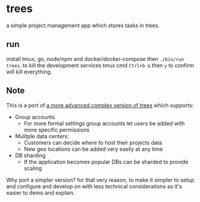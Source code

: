 trees
====

a simple project management app which stores tasks in trees.

## run

install tmux, go, node/npm and docker/docker-compose then `./bin/run trees`. to kill the development
 services tmux cmd `Ctrl+b &` then `y` to confirm will kill everything.

## Note

This is a port of [a more advanced complex version of trees](https://github.com/0xor1/deprecated-trees) which supports:

* Group accounts
    * For more formal settings group accounts let users be added with more specific
    permissions
* Mulitple data centers:
    * Customers can decide where to host their projects data
    * New geo locations can be added very easily at any time
* DB sharding
    * If the application becomes popular DBs can be sharded to 
    provide scaling

Why port a simpler version? for that very reason, to make it simpler
to setup and configure and develop on with less technical considerations so it's easier to demo and explain.